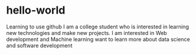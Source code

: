 # hello-world
Learning to use github
I am a college student who is interested in learning new technologies and make new projects.
I am interested in Web development and Machine learning
want to learn more about data science and software development
